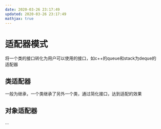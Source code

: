 ```yaml
---
date: 2020-03-26 23:17:49
updated: 2020-03-26 23:17:49
mathjax: true
---
```


# 适配器模式
 将一个类的接口转化为用户可以使用的接口，如c++的queue和stack为deque的适配器

## 类适配器
 一般为继承，一个类继承了另外一个类，通过简化接口，达到适配的效果

## 对象适配器
 ...